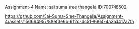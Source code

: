  Assignment-4
 Name: sai suma sree thangella
 ID:700748502

 

https://github.com/Sai-Suma-Sree-Thangella/Assignment-4/assets/156694957/88ef3e6b-612c-4c51-8664-4a3ad417a7fa

